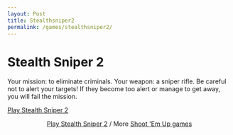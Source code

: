 ```yaml
---
layout: Post
title: Stealthsniper2
permalink: /games/stealthsniper2/
---
```

<head>
<link rel="stylesheet" type="text/css" href="game.css">
</head>
<h1> Stealth Sniper 2</h1>
<p>Your mission: to eliminate criminals. Your weapon: a sniper rifle. Be careful not to alert your targets! If they become too alert or manage to get away, you will fail the mission.</p>
<!-- Place this code where you'd like the game to appear -->
<div class="miniclip-game-embed" data-game-name="stealth-sniper-2" data-theme="5" data-width="100%" data-height="690" data-language="en"><a href="http://www.miniclip.com/games/stealth-sniper-2/">Play Stealth Sniper 2</a></div>
<p style="text-align:center;"><a href="http://www.miniclip.com/games/stealth-sniper-2/" target="_blank">Play Stealth Sniper 2</a> / More <a href="http://www.miniclip.com/games/genre-5/" target="_blank">Shoot 'Em Up games</a></p>

<!-- Insert this code before your </body> tag -->
<script src="//static.miniclipcdn.com/js/game-embed.js"></script>

